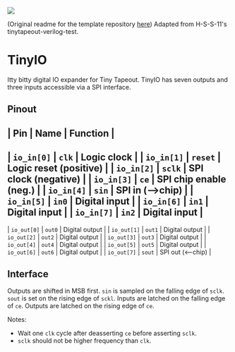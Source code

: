 ![](../../workflows/wokwi/badge.svg)

(Original readme for the template repository [here](https://github.com/mattvenn/wokwi-verilog-gds-test/blob/main/README.md))
Adapted from H-S-S-11's tinytapeout-verilog-test.

# TinyIO

Itty bitty digital IO expander for Tiny Tapeout. TinyIO has seven outputs and three inputs accessible via a SPI interface.

## Pinout

| Pin         | Name    | Function               |
--------------------------------------------------
| `io_in[0]`  | `clk`   | Logic clock            |
| `io_in[1]`  | `reset` | Logic reset (positive) |
| `io_in[2]`  | `sclk`  | SPI clock (negative)   |
| `io_in[3]`  | `ce`    | SPI chip enable (neg.) |
| `io_in[4]`  | `sin`   | SPI in (-->chip)       |
| `io_in[5]`  | `in0`   | Digital input          |
| `io_in[6]`  | `in1`   | Digital input          |
| `io_in[7]`  | `in2`   | Digital input          |
--------------------------------------------------
| `io_out[0]` | `out0`  | Digital output         |
| `io_out[1]` | `out1`  | Digital output         |
| `io_out[2]` | `out2`  | Digital output         |
| `io_out[3]` | `out3`  | Digital output         |
| `io_out[4]` | `out4`  | Digital output         |
| `io_out[5]` | `out5`  | Digital output         |
| `io_out[6]` | `out6`  | Digital output         |
| `io_out[7]` | `sout`  | SPI out (<--chip)      |

## Interface

Outputs are shifted in MSB first. `sin` is sampled on the falling edge of `sclk`. `sout` is set on the rising edge of `sckl`.
Inputs are latched on the falling edge of `ce`. Outputs are latched on the rising edge of `ce`.

Notes:
* Wait one `clk` cycle after deasserting `ce` before asserting `sclk`.
* `sclk` should not be higher frequency than `clk`.
